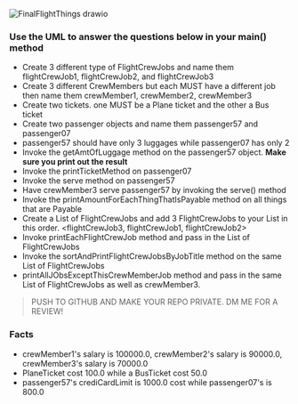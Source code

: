 ![FinalFlightThings drawio](https://user-images.githubusercontent.com/10773482/193842304-c8d3cf36-b854-4b2f-bf22-0851cb1bec84.png)

### Use the UML to answer the questions below in your main() method

-  Create 3 different type of FlightCrewJobs and name them flightCrewJob1, flightCrewJob2, and flightCrewJob3
-  Create 3 different CrewMembers but each MUST have a different job then name them crewMember1, crewMember2, crewMember3
-  Create two  tickets. one MUST be a Plane ticket and the other a Bus ticket
-  Create two passenger objects and name them passenger57 and passenger07
-  passenger57 should have only 3 luggages while passenger07 has only 2
-  Invoke the getAmtOfLuggage method on the passenger57 object. **Make sure you print out the result**
-  Invoke the printTicketMethod on passenger07
-  Invoke the serve method on passenger57
-  Have crewMember3 serve passenger57 by invoking the serve() method
-  Invoke the printAmountForEachThingThatIsPayable method on all things that are Payable
-  Create a List of FlightCrewJobs and add 3 FlightCrewJobs to your List in this order. <flightCrewJob3, flightCrewJob1, flightCrewJob2>
-  Invoke  printEachFlightCrewJob method and pass in the List of FlightCrewJobs
-  Invoke the sortAndPrintFlightCrewJobsByJobTitle method on the same List of FlightCrewJobs
-  printAllJObsExceptThisCrewMemberJob method and pass in the same List of FlightCrewJobs as well as crewMember3.
>  PUSH TO GITHUB AND MAKE YOUR REPO PRIVATE. DM ME FOR A REVIEW!


### Facts
- crewMember1's salary is 100000.0, crewMember2's salary is 90000.0, crewMember3's salary is 70000.0
- PlaneTicket cost 100.0 while a BusTicket cost 50.0
- passenger57's crediCardLimit is 1000.0 cost while passenger07's is 800.0

